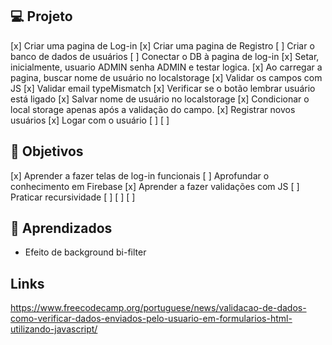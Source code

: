 ## 💻 Projeto

[x] Criar uma pagina de Log-in
[x] Criar uma pagina de Registro
[ ] Criar o banco de dados de usuários
[ ] Conectar o DB à pagina de log-in
[x] Setar, inicialmente, usuario ADMIN senha ADMIN e testar logica.
[x] Ao carregar a pagina, buscar nome de usuário no localstorage
[x] Validar os campos com JS
[x] Validar email typeMismatch
[x] Verificar se o botão lembrar usuário está ligado
    [x] Salvar nome de usuário no localstorage
    [x] Condicionar o local storage apenas após a validação do campo.
[x] Registrar novos usuários
[x] Logar com o usuário
[ ] 
[ ] 

## 📝 Objetivos
[x] Aprender a fazer telas de log-in funcionais
[ ] Aprofundar o conhecimento em Firebase
[x] Aprender a fazer validações com JS
[ ] Praticar recursividade
[ ] 
[ ] 
[ ] 

## 🚀 Aprendizados
 - Efeito de background bi-filter



## Links
 https://www.freecodecamp.org/portuguese/news/validacao-de-dados-como-verificar-dados-enviados-pelo-usuario-em-formularios-html-utilizando-javascript/
